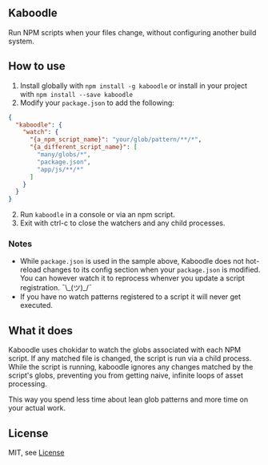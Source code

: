 Kaboodle
---
Run NPM scripts when your files change, without configuring another build system.

## How to use

1. Install globally with `npm install -g kaboodle` or install in your project with `npm install --save kaboodle`
2. Modify your `package.json` to add the following:
```JSON
{
  "kaboodle": {
    "watch": {
      "{a_npm_script_name}": "your/glob/pattern/**/*",
      "{a_different_script_name}": [
        "many/globs/*",
        "package.json",
        "app/js/**/*"
      ]
    }
  }
}
```
2. Run `kaboodle` in a console or via an npm script.
3. Exit with ctrl-c to close the watchers and any child processes.

### Notes

* While `package.json` is used in the sample above, Kaboodle does not hot-reload changes to its config section when your `package.json` is modified. You can however watch it to reprocess whenver you update a script registration. ¯\\\_(ツ)\_/¯
* If you have no watch patterns registered to a script it will never get executed.

## What it does

Kaboodle uses chokidar to watch the globs associated with each NPM script. If any matched file is changed, the script is run via a child process. While the script is running, kaboodle ignores any changes matched by the script's globs, preventing you from getting naive, infinite loops of asset processing.

This way you spend less time about lean glob patterns and more time on your actual work.

## License
MIT, see [License](LICENSE)